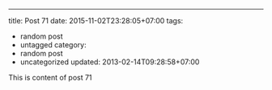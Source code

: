 ---
title: Post 71
date: 2015-11-02T23:28:05+07:00
tags:
  - random post
  - untagged
category:
  - random post
  - uncategorized
updated: 2013-02-14T09:28:58+07:00

This is content of post 71
